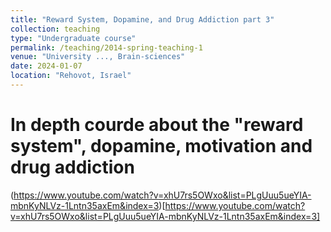 ```yaml
---
title: "Reward System, Dopamine, and Drug Addiction part 3"
collection: teaching
type: "Undergraduate course"
permalink: /teaching/2014-spring-teaching-1
venue: "University ..., Brain-sciences"
date: 2024-01-07
location: "Rehovot, Israel"
---
```


# In depth courde about the "reward system", dopamine, motivation and drug addiction
(https://www.youtube.com/watch?v=xhU7rs5OWxo&list=PLgUuu5ueYIA-mbnKyNLVz-1Lntn35axEm&index=3)[https://www.youtube.com/watch?v=xhU7rs5OWxo&list=PLgUuu5ueYIA-mbnKyNLVz-1Lntn35axEm&index=3]
